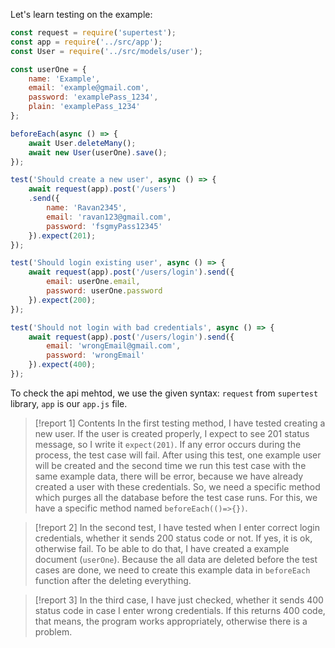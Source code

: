 Let's learn testing on the example:
```javascript
const request = require('supertest');
const app = require('../src/app');
const User = require('../src/models/user');

const userOne = {
    name: 'Example',
    email: 'example@gmail.com',
    password: 'examplePass_1234',
    plain: 'examplePass_1234'
};

beforeEach(async () => {
    await User.deleteMany();
    await new User(userOne).save();
});

test('Should create a new user', async () => {
    await request(app).post('/users')
    .send({
        name: 'Ravan2345',
        email: 'ravan123@gmail.com',
        password: 'fsgmyPass12345'
    }).expect(201);
});

test('Should login existing user', async () => {
    await request(app).post('/users/login').send({
        email: userOne.email,
        password: userOne.password
    }).expect(200);
});

test('Should not login with bad credentials', async () => {
    await request(app).post('/users/login').send({
        email: 'wrongEmail@gmail.com',
        password: 'wrongEmail'
    }).expect(400);
});
```
To check the api mehtod, we use the given syntax: `request` from `supertest` library, `app` is our `app.js` file.

> [!report 1] 
> Contents
In the first testing method, I have tested creating a new user. If the user is created properly, I expect to see 201 status message, so I write it `expect(201)`. If any error occurs during the process, the test case will fail. After using this test, one example user will be created and the second time we run this test case with the same example data, there will be error, because we have already created a user with these credentials. So, we need a specific method which purges all the database before the test case runs. For this, we have a specific method named `beforeEach(()=>{})`.

> [!report 2]
> In the second test, I have tested when I enter correct login credentials, whether it sends 200 status code or not. If yes, it is ok, otherwise fail. To be able to do that, I have created a example document (`userOne`). Because the all data are deleted before the test cases are done, we need to create this example data in `beforeEach` function after the deleting everything.


> [!report 3] 
> In the third case, I have just checked, whether it sends 400 status code in case I enter wrong credentials. If this returns 400 code, that means, the program works appropriately, otherwise there is a problem.
